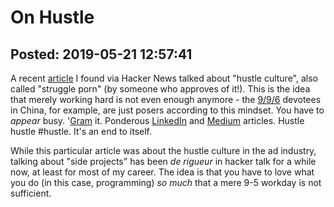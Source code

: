 On Hustle
===============

Posted: 2019-05-21 12:57:41
-------------------------

<p class="has-drop-cap">A recent <a href="https://digiday.com/marketing/welcome-hustletown-hustle-culture-took-advertising/">article</a> I found via Hacker News talked about "hustle culture", also called "struggle porn" (by someone who approves of it!). This is the idea that merely working hard is not even enough anymore - the <a href="https://technode.com/2016/10/08/996-china-startup-productivity/">9/9/6</a> devotees in China, for example, are just posers according to this mindset. You have to <em>appear</em> busy. '<a href="https://www.instagram.com/explore/tags/hustle/?hl=en">Gram</a> it. Ponderous <a href="https://www.linkedin.com/pulse/why-having-side-hustle-essential-your-career-matt-dodaro/">LinkedIn</a> and <a href="https://medium.com/swlh/how-i-made-7500-as-a-side-hustle-1324e7e7be80">Medium</a> articles. Hustle hustle #hustle. It's an end to itself.</p>

<p>While this particular article was about the hustle culture in the ad industry, talking about "side projects" has been <em>de rigueur</em> in hacker talk for a while now, at least for most of my career. The idea is that you have to love what you do (in this case, programming) <em>so much</em> that a mere 9-5 workday is not sufficient.</p>
